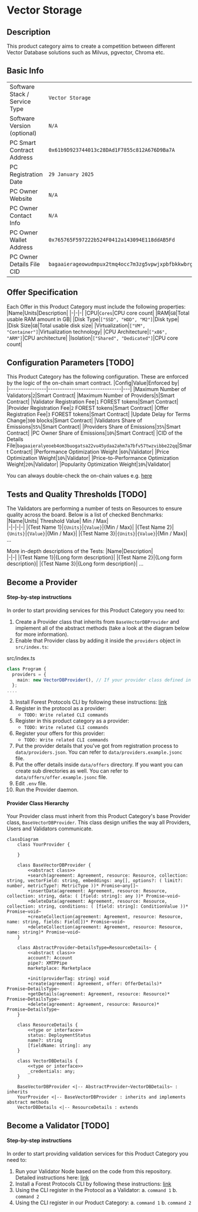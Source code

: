 # Vector Storage

## Description

This product category aims to create a competition between different Vector Database solutions such as Milvus, pgvector, Chroma etc.

## Basic Info

|                               |                                                                 |
| ----------------------------- | --------------------------------------------------------------- |
| Software Stack / Service Type | `Vector Storage`                                                |
| Software Version (optional)   | `N/A`                                                           |
| PC Smart Contract Address     | `0x61b9D923744013c28DAd1F7855c812A676D9Ba7A`                    |
| PC Registration Date          | `29 January 2025`                                               |
| PC Owner Website              | `N/A`                                                           |
| PC Owner Contact Info         | `N/A`                                                           |
| PC Owner Wallet Address       | `0x765765F597222b524F0412a143094E118ddAB5Fd`                    |
| PC Owner Details File CID     | `bagaaierageowudmpux2tmq4occ7m3zg5vpwjxpbfbkkwbrgvzwrquep5fzmq` |

## Offer Specification

Each Offer in this Product Category must include the following properties:
|Name|Units|Description|
|-|-|-|
|CPU|`Cores`|CPU core count|
|RAM|`GB`|Total usable RAM amount in GB|
|Disk Type|`["SSD", "HDD", "M2"]`|Disk type|
|Disk Size|`GB`|Total usable disk size|
|Virtualization|`["VM", "Container"]`|Virtualization technology|
|CPU Architecture|`["x86", "ARM"]`|CPU architecture|
|Isolation|`["Shared", "Dedicated"]`|CPU core count|

## Configuration Parameters [TODO]

This Product Category has the following configuration. These are enforced by the logic of the on-chain smart contract.
|Config|Value|Enforced by|  
|----------------|-------------------------------|---|
|Maximum Number of Validators|`2`|Smart Contract|
|Maximum Number of Providers|`5`|Smart Contract|
|Validator Registration Fee|`1` FOREST tokens|Smart Contract|
|Provider Registration Fee|`2` FOREST tokens|Smart Contract|
|Offer Registration Fee|`3` FOREST tokens|Smart Contract|
|Update Delay for Terms Change|`300` blocks|Smart Contract|
|Validators Share of Emissions|`55%`|Smart Contract|
|Providers Share of Emissions|`35%`|Smart Contract|
|PC Owner Share of Emissions|`10%`|Smart Contract|
|CID of the Details File|`bagaaieralyeoeb4om3buogatsa22vu45ydaa2ahm7a7bfv57twzvibbe22qq`|Smart Contract|
|Performance Optimization Weight |`60%`|Validator|
|Price Optimization Weight|`10%`|Validator|
|Price-to-Performance Optimization Weight|`20%`|Validator|
|Popularity Optimization Weight|`10%`|Validator|

You can always double-check the on-chain values e.g. [here](https://sepolia-optimism.etherscan.io/address/0x61b9D923744013c28DAd1F7855c812A676D9Ba7A#readContract)

## Tests and Quality Thresholds [TODO]

The Validators are performing a number of tests on Resources to ensure quality across the board. Below is a list of checked Benchmarks:
|Name|Units| Threshold Value| Min / Max|  
|-|-|-|-|
|{Test Name 1}|`{Units}`|`{Value}`|{Min / Max}|
|{Test Name 2}|`{Units}`|`{Value}`|{Min / Max}|
|{Test Name 3}|`{Units}`|`{Value}`|{Min / Max}|
...

More in-depth descriptions of the Tests:
|Name|Description|  
|-|-|
|{Test Name 1}|{Long form description}|
|{Test Name 2}|{Long form description}|
|{Test Name 3}|{Long form description}|
...

## Become a Provider

#### Step-by-step instructions

In order to start providing services for this Product Category you need to:

1. Create a Provider class that inherits from `BaseVectorDBProvider` and implement all of the abstract methods (take a look at the diagram below for more information).
2. Enable that Provider class by adding it inside the `providers` object in `src/index.ts`:

src/index.ts

```typescript
class Program {
  providers = {
    main: new VectorDBProvider(), // If your provider class defined in another name, update here
  };
....
```

3. Install Forest Protocols CLI by following these instructions: [link](https://github.com/Forest-Protocols/forest-cli)
4. Register in the protocol as a provider:
   - `TODO: Write related CLI commands`
5. Register in this product category as a provider:
   - `TODO: Write related CLI commands`
6. Register your offers for this provider:
   - `TODO: Write related CLI commands`
7. Put the provider details that you've got from registration process to `data/providers.json`. You can refer to `data/providers.example.jsonc` file.
8. Put the offer details inside `data/offers` directory. If you want you can create sub directories as well. You can refer to `data/offers/offer.example.jsonc` file.
9. Edit `.env` file.
10. Run the Provider daemon.

#### Provider Class Hierarchy

Your Provider class must inherit from this Product Category's base Provider class, `BaseVectorDBProvider`. This class design unifies the way all Providers, Users and Validators communicate.

```mermaid
classDiagram
	class YourProvider {

	}

	class BaseVectorDBProvider {
		<<abstract class>>
		+search(agreement: Agreement, resource: Resource, collection: string, vectorField: string, embeddings: any[], options?: ( limit?: number, metricType?: MetricType ))* Promise~any[]~
		+insertData(agreement: Agreement, resource: Resource, collection: string, data: ( [field: string]: any ))* Promise~void~
		+deleteData(agreement: Agreement, resource: Resource, collection: string, conditions: ( [field: string]: ConditionValue ))* Promise~void~
		+createCollection(agreement: Agreement, resource: Resource, name: string, fields: Field[])* Promise~void~
		+deleteCollection(agreement: Agreement, resource: Resource, name: string)* Promise~void~
	}

	class AbstractProvider~DetailsType=ResourceDetails~ {
		<<abstract class>>
		account?: Account
		pipe?: XMTPPipe
		marketplace: Marketplace

		+init(providerTag: string) void
		+create(agreement: Agreement, offer: OfferDetails)* Promise~DetailsType~
		+getDetails(agreement: Agreement, resource: Resource)* Promise~DetailsType~
		+delete(agreement: Agreement, resource: Resource)* Promise~DetailsType~
	}

	class ResourceDetails {
		<<type or interface>>
		status: DeploymentStatus
		name?: string
		[fieldName: string]: any
	}

	class VectorDBDetails {
		<<type or interface>>
		_credentials: any;
	}

	BaseVectorDBProvider <|-- AbstractProvider~VectorDBDetails~ : inherits
	YourProvider <|-- BaseVectorDBProvider : inherits and implements abstract methods
	VectorDBDetails <|-- ResourceDetails : extends
```

## Become a Validator [TODO]

#### Step-by-step instructions

In order to start providing validation services for this Product Category you need to:

1. Run your Validator Node based on the code from this repository. Detailed instructions here: [link](https://github.com/this_repo/validator/README.md)
2. Install a Forest Protocols CLI by following these instructions: [link](https://github.com/forest-protocols/cli....)
3. Using the CLI register in the Protocol as a Validator:
   a. `command 1`
   b. `command 2`
4. Using the CLI register in our Product Category:
   a. `command 1`
   b. `command 2`
